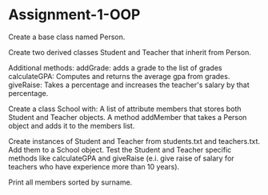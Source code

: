 # Assignment-1-OOP
Create a base class named Person.

Create two derived classes Student and Teacher that inherit from Person.

Additional methods:
addGrade: adds a grade to the list of grades<br>calculateGPA: Computes and returns the average gpa from grades.<br>giveRaise: Takes a percentage and increases the teacher's salary by that percentage.


Create a class School with:
A list of attribute members that stores both Student and Teacher objects.
A method addMember that takes a Person object and adds it to the members list.


Create instances of Student and Teacher from students.txt and teachers.txt.
Add them to a School object. Test the Student and Teacher specific methods like calculateGPA
and giveRaise (e.i. give raise of salary for teachers who have experience more than 10 years).

Print all members sorted by surname.




